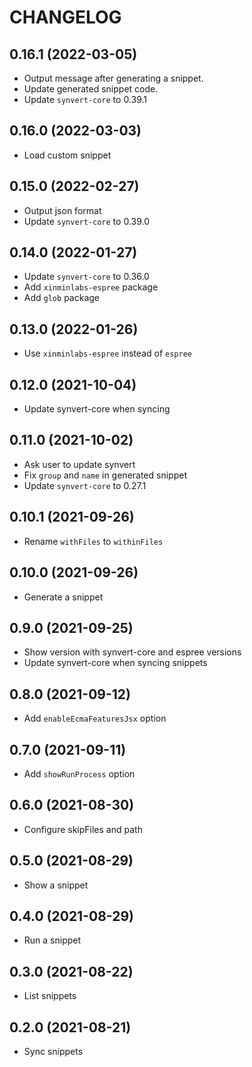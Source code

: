 # CHANGELOG

## 0.16.1 (2022-03-05)

* Output message after generating a snippet.
* Update generated snippet code.
* Update `synvert-core` to 0.39.1

## 0.16.0 (2022-03-03)

* Load custom snippet

## 0.15.0 (2022-02-27)

* Output json format
* Update `synvert-core` to 0.39.0

## 0.14.0 (2022-01-27)

* Update `synvert-core` to 0.36.0
* Add `xinminlabs-espree` package
* Add `glob` package

## 0.13.0 (2022-01-26)

* Use `xinminlabs-espree` instead of `espree`

## 0.12.0 (2021-10-04)

* Update synvert-core when syncing

## 0.11.0 (2021-10-02)

* Ask user to update synvert
* Fix `group` and `name` in generated snippet
* Update `synvert-core` to 0.27.1

## 0.10.1 (2021-09-26)

* Rename `withFiles` to `withinFiles`

## 0.10.0 (2021-09-26)

* Generate a snippet

## 0.9.0 (2021-09-25)

* Show version with synvert-core and espree versions
* Update synvert-core when syncing snippets

## 0.8.0 (2021-09-12)

* Add `enableEcmaFeaturesJsx` option

## 0.7.0 (2021-09-11)

* Add `showRunProcess` option

## 0.6.0 (2021-08-30)

* Configure skipFiles and path

## 0.5.0 (2021-08-29)

* Show a snippet

## 0.4.0 (2021-08-29)

* Run a snippet

## 0.3.0 (2021-08-22)

* List snippets

## 0.2.0 (2021-08-21)

* Sync snippets
